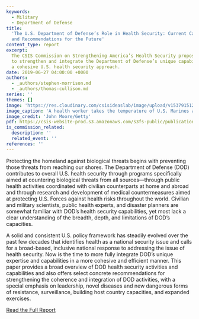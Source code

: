 ```yaml
---
keywords:
  - Military
  - Department of Defense
title:
  'The U.S. Department of Defense’s Role in Health Security: Current Capabilities
  and Recommendations for the Future'
content_type: report
excerpt:
  The CSIS Commission on Strengthening America’s Health Security proposes ways
  to strengthen and integrate the Department of Defense’s unique capabilities into
  a cohesive U.S. health security approach.
date: 2019-06-27 04:00:00 +0000
authors:
  - _authors/stephen-morrison.md
  - _authors/thomas-cullison.md
series: ''
themes: []
image: 'https://res.cloudinary.com/csisideaslab/image/upload/v1537915123/health-commission/GettyImages-456932390.jpg'
image_caption: 'A health worker takes the temperature of U.S. Marines arriving to take part in Operation United Assistance on October 9, 2014 near Monrovia, Liberia.'
image_credit: 'John Moore/Getty'
pdf: https://csis-website-prod.s3.amazonaws.com/s3fs-public/publication/190701_CullisonMorrison_DoDHealthSecurity_WEB_v2.pdf
is_commission_related:
  description: ''
  related_event: ''
references: ''
---
```


Protecting the homeland against biological threats begins with preventing those threats from reaching our shores. The Department of Defense (DOD) contributes to overall U.S. health security through programs specifically aimed at countering biological threats from all sources—through public health activities coordinated with civilian counterparts at home and abroad and through research and development of medical countermeasures aimed at protecting U.S. Forces against health risks throughout the world. Civilian and military scientists, public health experts, and disaster planners are somewhat familiar with DOD’s health security capabilities, yet most lack a clear understanding of the breadth, depth, and limitations of DOD’s capacities.

A solid and consistent U.S. policy framework has steadily evolved over the past few decades that identifies health as a national security issue and calls for a broad-based, inclusive national response to addressing the issue of health security. Now is the time to more fully integrate DOD’s unique expertise and capabilities in a more cohesive and efficient manner. This paper provides a broad overview of DOD health security activities and capabilities and also offers select concrete recommendations for strengthening the coherence and integration of DOD activities, with a special emphasis on leadership, novel diseases and new dangerous forms of resistance, surveillance, building host country capacities, and expanded exercises.

<a href="https://csis-website-prod.s3.amazonaws.com/s3fs-public/publication/190701_CullisonMorrison_DoDHealthSecurity_WEB_v2.pdf" class="btn btn--gray">Read the Full Report</a>
